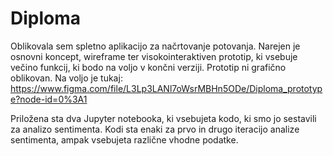 # Diploma

Oblikovala sem spletno aplikacijo za načrtovanje potovanja. Narejen je osnovni koncept, wireframe ter visokointeraktiven prototip, ki vsebuje večino funkcij, ki bodo na voljo v končni verziji. Prototip ni grafično oblikovan. Na voljo je tukaj: https://www.figma.com/file/L3Lp3LANl7oWsrMBHn5ODe/Diploma_prototype?node-id=0%3A1 

Priložena sta dva Jupyter notebooka, ki vsebujeta kodo, ki smo jo sestavili za analizo sentimenta. Kodi sta enaki za prvo in drugo iteracijo analize sentimenta,
ampak vsebujeta različne vhodne podatke.
